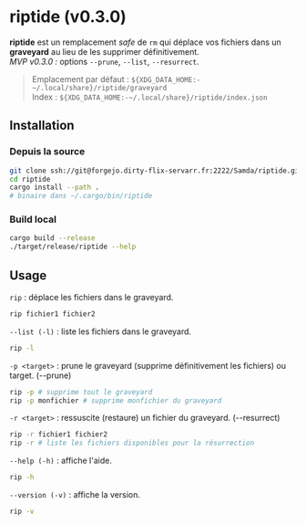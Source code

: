 # riptide (v0.3.0)

**riptide** est un remplacement _safe_ de `rm` qui déplace vos fichiers dans un **graveyard**
au lieu de les supprimer définitivement.  
_MVP v0.3.0 :_ options `--prune`, `--list`, `--resurrect`.

> Emplacement par défaut : `${XDG_DATA_HOME:-~/.local/share}/riptide/graveyard`  
> Index : `${XDG_DATA_HOME:-~/.local/share}/riptide/index.json`

## Installation

### Depuis la source

```bash
git clone ssh://git@forgejo.dirty-flix-servarr.fr:2222/Samda/riptide.git
cd riptide
cargo install --path .
# binaire dans ~/.cargo/bin/riptide
```

### Build local

```bash
cargo build --release
./target/release/riptide --help
```

## Usage

`rip` : déplace les fichiers dans le graveyard.

```bash
rip fichier1 fichier2
```

`--list (-l)` : liste les fichiers dans le graveyard.

```bash
rip -l
```

`-p <target>` : prune le graveyard (supprime définitivement les fichiers) ou target. (--prune)

```bash
rip -p # supprime tout le graveyard
rip -p monfichier # supprime monfichier du graveyard
```

`-r <target>` : ressuscite (restaure) un fichier du graveyard. (--resurrect)

```bash
rip -r fichier1 fichier2
rip -r # liste les fichiers disponibles pour la résurrection
```

`--help (-h)` : affiche l'aide.

```bash
rip -h
```

`--version (-v)` : affiche la version.

```bash
rip -v
```
